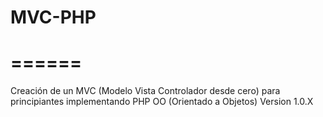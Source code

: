 MVC-PHP
=======
======
=======

Creación de un MVC (Modelo Vista Controlador desde cero) para principiantes implementando PHP OO (Orientado a Objetos)
 Version 1.0.X
